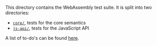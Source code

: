 This directory contains the WebAssembly test suite. It is split into two directories:

* [`core/`](core/), tests for the core semantics
* [`js-api/`](js-api/), tests for the JavaScript API

A list of to-do's can be found [here](Todo.md).
